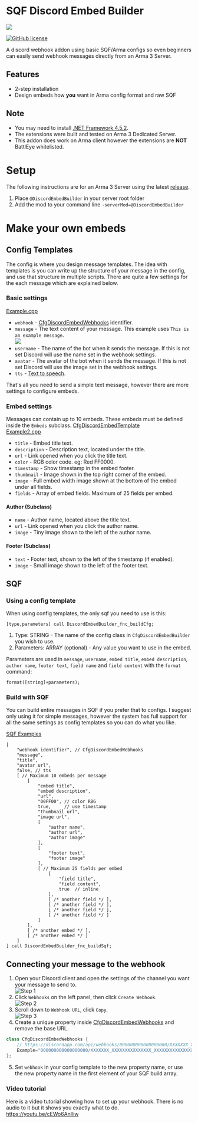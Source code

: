 # SQF Discord Embed Builder
![](https://github.com/ConnorAU/SQFDiscordEmbedBuilder/blob/master/SQFDiscordEmbedBuilder.png)

[![GitHub license](https://img.shields.io/github/license/ConnorAU/SQFDiscordEmbedBuilder.svg)](https://github.com/ConnorAU/SQFDiscordEmbedBuilder/blob/master/LICENSE)

A discord webhook addon using basic SQF/Arma configs so even beginners can easily send webhook messages directly from an Arma 3 Server.

## Features
- 2-step installation
- Design embeds how **you** want in Arma config format and raw SQF

## Note
- You may need to install [.NET Framework 4.5.2](https://www.microsoft.com/en-au/download/details.aspx?id=42642).
- The extensions were built and tested on Arma 3 Dedicated Server.
- This addon does work on Arma client however the extensions are **NOT** BattlEye whitelisted. 

# Setup
The following instructions are for an Arma 3 Server using the latest [release](https://github.com/ConnorAU/SQFDiscordEmbedBuilder/releases).
1. Place `@DiscordEmbedBuilder` in your server root folder
2. Add the mod to your command line `-serverMod=@DiscordEmbedBuilder`

# Make your own embeds

## Config Templates
The config is where you design message templates. The idea with templates is you can write up the structure of your message in the config, and use that structure in multiple scripts. There are quite a few settings for the each message which are explained below.

### Basic settings
[Example.cpp](https://github.com/ConnorAU/SQFDiscordEmbedBuilder/blob/master/addon/embeds/Example.cpp)

- `webhook` - [CfgDiscordEmbedWebhooks](https://github.com/ConnorAU/SQFDiscordEmbedBuilder/blob/master/addon/config.cpp#L35) identifier.
- `message` - The text content of your message. This example uses `This is an example message`.<br/>![](https://i.imgur.com/x80hA14.png)
- `username` - The name of the bot when it sends the message. If this is not set Discord will use the name set in the webhook settings.
- `avatar` - The avatar of the bot when it sends the message. If this is not set Discord will use the image set in the webhook settings.
- `tts` - [Text to speech](https://support.discordapp.com/hc/en-us/articles/212517297-Text-to-Speech-101). 

That's all you need to send a simple text message, however there are more settings to configure embeds.

### Embed settings
Messages can contain up to 10 embeds. These embeds must be defined inside the `Embeds` subclass.
[CfgDiscordEmbedTemplate](https://github.com/ConnorAU/SQFDiscordEmbedBuilder/blob/master/addon/config.cpp)<br/>
[Example2.cpp](https://github.com/ConnorAU/SQFDiscordEmbedBuilder/blob/master/addon/embeds/Example2.cpp)
- `title` - Embed title text.
- `description` - Description text, located under the title.
- `url` - Link opened when you click the title text.
- `color` - RGB color code. eg: Red FF0000.
- `timestamp` - Show timestamp in the embed footer.
- `thumbnail` - Image shown in the top right corner of the embed.
- `image` - Full embed width image shown at the bottom of the embed under all fields.
- `fields` - Array of embed fields. Maximum of 25 fields per embed.

#### Author (Subclass)
- `name` - Author name, located above the title text.
- `url` - Link opened when you click the author name.
- `image` - Tiny image shown to the left of the author name.

#### Footer (Subclass)
- `text` - Footer text, shown to the left of the timestamp (if enabled).
- `image` - Small image shown to the left of the footer text.

## SQF 

### Using a config template
When using config templates, the only sqf you need to use is this:
```sqf
[type,parameters] call DiscordEmbedBuilder_fnc_buildCfg;
```

1. Type: STRING - The name of the config class in `CfgDiscordEmbedBuilder` you wish to use.
2. Parameters: ARRAY (optional) - Any value you want to use in the embed. 

Parameters are used in `message`, `username`, `embed title`, `embed description`, `author name`, `footer text`, `field name` and `field content` with the `format` command: 
```sqf
format([string]+parameters);
```

### Build with SQF
You can build entire messages in SQF if you prefer that to configs. I suggest only using it for simple messages, however the system has full support for all the same settings as config templates so you can do what you like.

[SQF Examples](https://github.com/ConnorAU/SQFDiscordEmbedBuilder/blob/master/addon/fn_buildSqf.sqf#L10)

```sqf
[
    "webhook identifier", // CfgDiscordEmbedWebhooks
    "message",
    "title",
    "avatar url",
    false, // tts
    [ // Maximum 10 embeds per message
        [
            "embed title",
            "embed description",
            "url",
            "00FF00", // color RBG
            true,     // use timestamp
            "thumbnail url",
            "image url",
            [
                "author name",
                "author url",
                "author image"
            ],
            [
                "footer text",
                "footer image"
            ],
            [ // Maximum 25 fields per embed
                [
                    "field title",
                    "field content",
                    true  // inline
                ],
                [ /* another field */ ],
                [ /* another field */ ],
                [ /* another field */ ],
                [ /* another field */ ]
            ]
        ],
        [ /* another embed */ ],
        [ /* another embed */ ]
    ]
] call DiscordEmbedBuilder_fnc_buildSqf;
```


## Connecting your message to the webhook
1. Open your Discord client and open the settings of the channel you want your message to send to.<br/>![Step 1](https://i.imgur.com/hFZ2bHw.png)
2. Click `Webhooks` on the left panel, then click `Create Webhook`.<br/>![Step 2](https://i.imgur.com/8KJXkl4.png)
3. Scroll down to `Webhook URL`, click `Copy`.<br/>![Step 3](https://i.imgur.com/l4gpTxP.png)
4. Create a unique property inside [CfgDiscordEmbedWebhooks](https://github.com/ConnorAU/SQFDiscordEmbedBuilder/blob/master/addon/config.cpp#L35) and remove the base URL.
```cpp
class CfgDiscordEmbedWebhooks {
    // https://discordapp.com/api/webhooks/000000000000000000/XXXXXXX_XXXXXXXXXXXXXXX_XXXXXXXXXXXXXXXXXXXXXXXXXXXXXXXXXXXXXXXXXXXX
    Example="000000000000000000/XXXXXXX_XXXXXXXXXXXXXXX_XXXXXXXXXXXXXXXXXXXXXXXXXXXXXXXXXXXXXXXXXXXX";
};
```
5. Set `webhook` in your config template to the new property name, or use the new property name in the first element of your SQF build array.

### Video tutorial
Here is a video tutorial showing how to set up your webhook. There is no audio to it but it shows you exactly what to do.<br/>
https://youtu.be/cEWo6Anlliw
